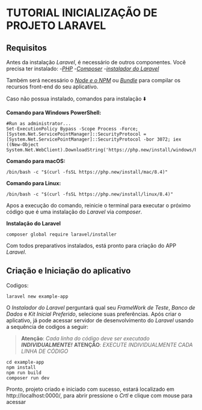 # TUTORIAL INICIALIZAÇÃO DE PROJETO LARAVEL

## Requisitos

Antes da instalação *Laravel*, é necessário de outros componentes. Você precisa ter instalado:
-[*PHP*](https://php.net/)
-[*Composer*](https://getcomposer.org/)
-[*instalador do Laravel*](https://github.com/laravel/installer) 

Também será necessário o *[Node e o NPM](https://nodejs.org/)* ou [*Bundle*](https://bun.sh/) para compilar os recursos front-end do seu aplicativo.

Caso não possua instalado, comandos para instalação ⬇️

**Comando para Windows PowerShell:**
    
    #Run as administrator...
    Set-ExecutionPolicy Bypass -Scope Process -Force; [System.Net.ServicePointManager]::SecurityProtocol = [System.Net.ServicePointManager]::SecurityProtocol -bor 3072; iex ((New-Object System.Net.WebClient).DownloadString('https://php.new/install/windows/8.4'))

**Comando para macOS:**

    /bin/bash -c "$(curl -fsSL https://php.new/install/mac/8.4)"

**Comando para Linux:**

    /bin/bash -c "$(curl -fsSL https://php.new/install/linux/8.4)"

Apos a execução do comando, reinicie o terminal para executar o próximo código que é uma instalação do *Laravel* via *composer*.

**Instalação do Laravel**

    composer global require laravel/installer

Com todos preparativos instalados, está pronto para criação do APP *Laravel*.

## Criação e Iniciação do aplicativo 

Codigos:

    laravel new example-app

O *Instalador do Laravel* perguntará qual seu *FrameWork de Teste*, *Banco de Dados* e *Kit Inicial Preferido*, selecione suas preferências.
Após criar o aplicativo, já pode acessar servidor de desenvolvimento do *Laravel* usando a sequência de codigos a seguir:

> **Atenção**: *Cada linha do código deve ser executado **INDIVIDUALMENTE!***
> **ATENÇÃO**: *EXECUTE INDIVIDUALMENTE CADA LINHA DE CÓDIGO*

    cd example-app
    npm install
    npm run build
    composer run dev

 Pronto, projeto criado e iniciado com sucesso, estará localizado em http://localhost:0000/, para abrir pressione o *Crtl* e clique com mouse para acessar